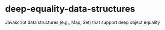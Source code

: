 # deep-equality-data-structures
Javascript data structures (e.g., Map, Set) that support deep object equality
